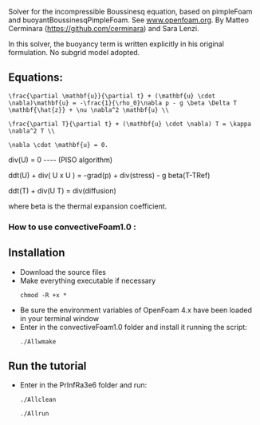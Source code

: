 Solver for the incompressible Boussinesq equation, based on pimpleFoam and
buoyantBoussinesqPimpleFoam. See www.openfoam.org. By Matteo Cerminara (https://github.com/cerminara) and Sara Lenzi.

In this solver, the buoyancy term is written explicitly in his original
formulation. No subgrid model adopted.

## Equations:

```
\frac{\partial \mathbf{u}}{\partial t} + (\mathbf{u} \cdot \nabla)\mathbf{u} = -\frac{1}{\rho_0}\nabla p - g \beta \Delta T 
\mathbf{\hat{z}} + \nu \nabla^2 \mathbf{u} \\ 

\frac{\partial T}{\partial t} + (\mathbf{u} \cdot \nabla) T = \kappa \nabla^2 T \\ 

\nabla \cdot \mathbf{u} = 0.
```

div(U) = 0              ---- (PISO algorithm)

ddt(U) + div( U x U ) = -grad(p) + div(stress) - g beta(T-TRef)

ddt(T) + div(U T) = div(diffusion)

where beta is the thermal expansion coefficient.


### How to use convectiveFoam1.0 :

##  Installation

  - Download the source files
  - Make everything executable if necessary
    ```
    chmod -R +x *
    ```
  - Be sure the environment variables of OpenFoam 4.x have been loaded in your terminal window
  - Enter in the convectiveFoam1.0 folder and install it running the script:
    ```
    ./Allwmake
    ```
 

 ## Run the tutorial

  - Enter in the PrInfRa3e6 folder and run: 
    ```
    ./Allclean 
    ```       
    ```
    ./Allrun
    ```
